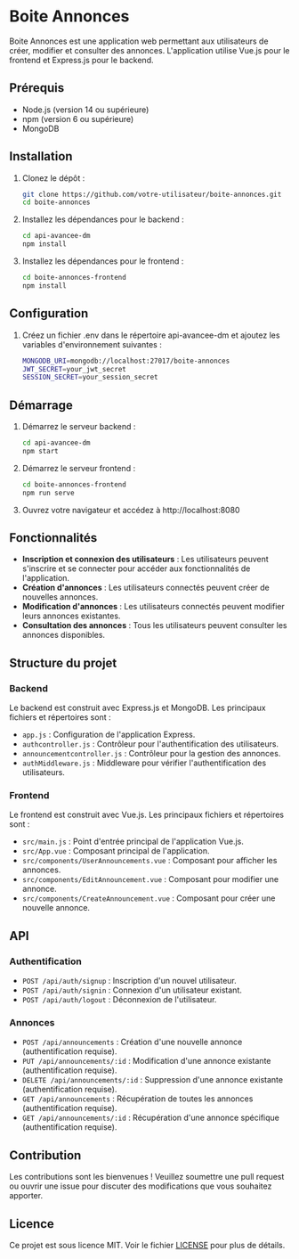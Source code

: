# Boite Annonces

Boite Annonces est une application web permettant aux utilisateurs de créer, modifier et consulter des annonces. L'application utilise Vue.js pour le frontend et Express.js pour le backend.

## Prérequis

- Node.js (version 14 ou supérieure)
- npm (version 6 ou supérieure)
- MongoDB

## Installation

1. Clonez le dépôt :

   ```sh
   git clone https://github.com/votre-utilisateur/boite-annonces.git
   cd boite-annonces
   ```
2. Installez les dépendances pour le backend :
   
   ```sh
   cd api-avancee-dm
   npm install
   ```

3. Installez les dépendances pour le frontend :


   ```sh
   cd boite-annonces-frontend
   npm install
   ```

## Configuration

1. Créez un fichier .env dans le répertoire api-avancee-dm et ajoutez les variables d'environnement suivantes :
   
   ```sh
   MONGODB_URI=mongodb://localhost:27017/boite-annonces
   JWT_SECRET=your_jwt_secret
   SESSION_SECRET=your_session_secret
   ```

## Démarrage

1. Démarrez le serveur backend :
   
   ```sh
   cd api-avancee-dm
   npm start
   ```

2. Démarrez le serveur frontend :
   
   ```sh
   cd boite-annonces-frontend
   npm run serve
   ```

3. Ouvrez votre navigateur et accédez à http://localhost:8080

## Fonctionnalités

- **Inscription et connexion des utilisateurs** : Les utilisateurs peuvent s'inscrire et se connecter pour accéder aux fonctionnalités de l'application.
- **Création d'annonces** : Les utilisateurs connectés peuvent créer de nouvelles annonces.
- **Modification d'annonces** : Les utilisateurs connectés peuvent modifier leurs annonces existantes.
- **Consultation des annonces** : Tous les utilisateurs peuvent consulter les annonces disponibles.

## Structure du projet

### Backend

Le backend est construit avec Express.js et MongoDB. Les principaux fichiers et répertoires sont :

- `app.js` : Configuration de l'application Express.
- `authcontroller.js` : Contrôleur pour l'authentification des utilisateurs.
- `announcementcontroller.js` : Contrôleur pour la gestion des annonces.
- `authMiddleware.js` : Middleware pour vérifier l'authentification des utilisateurs.

### Frontend

Le frontend est construit avec Vue.js. Les principaux fichiers et répertoires sont :

- `src/main.js` : Point d'entrée principal de l'application Vue.js.
- `src/App.vue` : Composant principal de l'application.
- `src/components/UserAnnouncements.vue` : Composant pour afficher les annonces.
- `src/components/EditAnnouncement.vue` : Composant pour modifier une annonce.
- `src/components/CreateAnnouncement.vue` : Composant pour créer une nouvelle annonce.

## API

### Authentification

- `POST /api/auth/signup` : Inscription d'un nouvel utilisateur.
- `POST /api/auth/signin` : Connexion d'un utilisateur existant.
- `POST /api/auth/logout` : Déconnexion de l'utilisateur.

### Annonces

- `POST /api/announcements` : Création d'une nouvelle annonce (authentification requise).
- `PUT /api/announcements/:id` : Modification d'une annonce existante (authentification requise).
- `DELETE /api/announcements/:id` : Suppression d'une annonce existante (authentification requise).
- `GET /api/announcements` : Récupération de toutes les annonces (authentification requise).
- `GET /api/announcements/:id` : Récupération d'une annonce spécifique (authentification requise).

## Contribution

Les contributions sont les bienvenues ! Veuillez soumettre une pull request ou ouvrir une issue pour discuter des modifications que vous souhaitez apporter.

## Licence

Ce projet est sous licence MIT. Voir le fichier [LICENSE](LICENSE) pour plus de détails.

